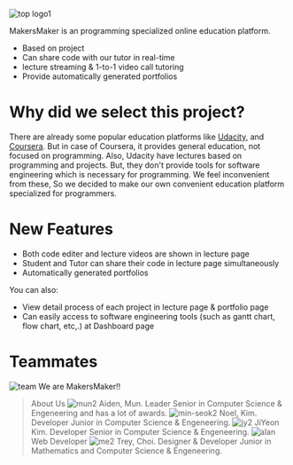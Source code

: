 ![top logo1](https://user-images.githubusercontent.com/41455064/43368772-78c3579c-939d-11e8-838b-bef35c98f1f6.png)

MakersMaker is an programming specialized online education platform.

  - Based on project
  - Can share code with our tutor in real-time
  - lecture streaming & 1-to-1 video call tutoring
  - Provide automatically generated portfolios

# Why did we select this project?
There are already some popular education platforms like [Udacity](https://www.udacity.com/), and [Coursera](https://www.coursera.org/).
But in case of Coursera, it provides general education, not focused on programming.
 Also, Udacity have lectures based on programming and projects. But, they don't provide tools for software engineering which is necessary for programming. We feel inconvenient from these, So we decided to make our own convenient education platform specialized for programmers.

# New Features

  - Both code editer and lecture videos are shown in lecture page
  - Student and Tutor can share their code in lecture page simultaneously
  - Automatically generated portfolios

You can also:
  - View detail process of each project in lecture page & portfolio page
  - Can easily access to software engineering tools (such as gantt chart, flow chart, etc,.) at Dashboard page

# Teammates
![team](https://user-images.githubusercontent.com/41455064/43364580-d1c143cc-9357-11e8-89bc-addd0da973cb.jpg)
We are MakersMaker!!  

>About Us
![mun2](https://user-images.githubusercontent.com/41455064/43364667-b1aa5054-9359-11e8-9988-59daed6e7330.png)
>Aiden, Mun. Leader
>Senior in Computer Science & Engeneering and has a lot of awards.
![min-seok2](https://user-images.githubusercontent.com/41455064/43364690-164acbce-935a-11e8-9223-ce0b9fe78949.png) 
>Noel, Kim. Developer
>Junior in Computer Science & Engeneering.
![jy2](https://user-images.githubusercontent.com/41455064/43364691-182d5696-935a-11e8-972c-571da5280f68.png)
>JiYeon Kim. Developer
>Senior in Computer Science & Engeneering.
![alan](https://user-images.githubusercontent.com/41455064/43368721-c355b7ce-939c-11e8-9fd2-e8892ae91d51.png) 
> Web Developer
![me2](https://user-images.githubusercontent.com/41455064/43364692-19b4b9a0-935a-11e8-9c17-1b6bae638080.png)
>Trey, Choi. Designer & Developer
>Junior in Mathematics and Computer Science & Engeneering.